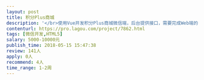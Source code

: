 ```yaml
---                
layout: post       
title: 积分Plus商城           
description: '</br>使用Vue开发积分Plus商城微信端，后台提供接口，需要完成Web端的首页、分类、商品详情展示、确认订单、收货地址、微信支付和订单管理功能。</br>'     
contenturl: https://pro.lagou.com/project/7862.html      
tags: [微信开发,HTML5]            
salary: 5000-10000元          
publish_time: 2018-05-15 15:47:38         
review: 141人                   
apply: 0人                   
recommend: 4人                   
time_range: 1-2周              
---                 
```

